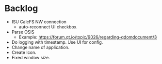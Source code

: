 # Backlog
* ISU CalcFS NW connection 
  * auto-reconnect UI checkbox.
* Parse OSIS
  * Example: https://forum.qt.io/topic/9026/regarding-qdomdocument/3
* Do logging with timestamp. Use UI for config.
* Change name of application.
* Create Icon.
* Fixed window size.

